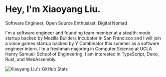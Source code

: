 # Hey, I'm Xiaoyang Liu.

Software Engineer, Open Source Enthusiast, Digital Nomad

I'm a software engineer and founding team member at a stealth-mode startup backed by Mozilla Builders Incubator in San Francisco and I will join a voice games startup backed by Y Combinator this summer as a software engineer intern. I’m a freshman majoring in Computer Science at UCLA Henry Samueli School of Engineering. I am interested in TypeScript, Deno, Rust, and WebAssembly.

![Xiaoyang Liu's GitHub Stats](https://github-readme-stats.vercel.app/api?username=xiaoyang-liu-cs&show_icons=true&hide_border=true&icon_color=586069&title_color=a0a9af)
